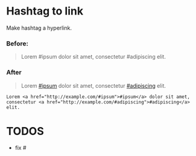 # Hashtag to link
Make hashtag a hyperlink.


### Before:

>  Lorem #ipsum dolor sit amet, consectetur #adipiscing elit.

### After

> Lorem <a href="http://example.com/#ipsum">#ipsum</a> dolor sit amet, consectetur <a href="http://example.com/#adipiscing">#adipiscing</a> elit.

```
Lorem <a href="http://example.com/#ipsum">#ipsum</a> dolor sit amet, 
consectetur <a href="http://example.com/#adipiscing">#adipiscing</a> elit.
```

# TODOS
- fix #
